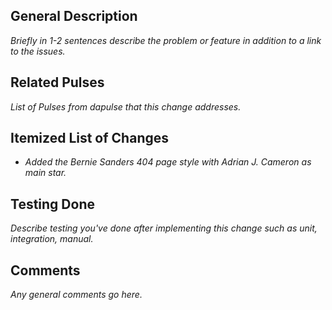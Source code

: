 ## General Description
_Briefly in 1-2 sentences describe the problem or feature in addition to a link to the issues._

## Related Pulses
_List of Pulses from dapulse that this change addresses._

## Itemized List of Changes
- _Added the Bernie Sanders 404 page style with Adrian J. Cameron as main star._

## Testing Done
_Describe testing you've done after implementing this change such as unit, integration, manual._

## Comments
_Any general comments go here._